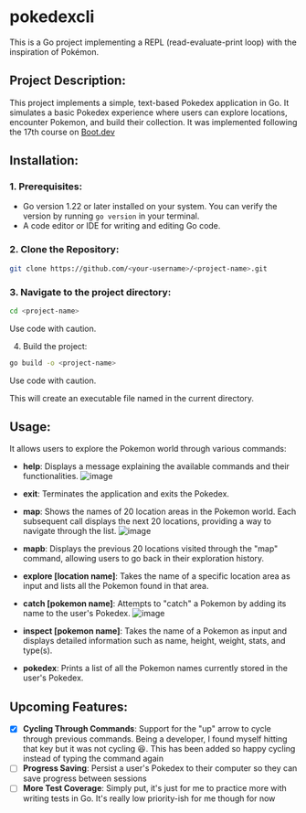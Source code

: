 #  pokedexcli

This is a Go project implementing a REPL (read-evaluate-print loop) with the inspiration of Pokémon.

## Project Description:

This project implements a simple, text-based Pokedex application in Go. It simulates a basic Pokedex experience where users can explore locations, encounter Pokemon, and build their collection. It was implemented following the 17th course on [Boot.dev](https://www.boot.dev/tracks/backend)

## Installation:

### 1. Prerequisites:
- Go version 1.22 or later installed on your system. You can verify the version by running `go version` in your terminal.
- A code editor or IDE for writing and editing Go code.

### 2. Clone the Repository:
```Bash
git clone https://github.com/<your-username>/<project-name>.git
```

### 3. Navigate to the project directory:

```Bash
cd <project-name>
```
Use code with caution.

4. Build the project:

```Bash
go build -o <project-name>
```
Use code with caution.

This will create an executable file named <project-name> in the current directory.

## Usage:

It allows users to explore the Pokemon world through various commands:

- **help**: Displays a message explaining the available commands and their functionalities.
    ![image](https://github.com/user-attachments/assets/d53a85a0-22c9-440a-bcca-0f1e1c5b3b29)
- **exit**: Terminates the application and exits the Pokedex.
- **map**: Shows the names of 20 location areas in the Pokemon world. Each subsequent call displays the next 20 locations, providing a way to navigate through the list.
    ![image](https://github.com/user-attachments/assets/4f6c18a7-0b1e-4e4c-968d-708ce3df397e)
- **mapb**: Displays the previous 20 locations visited through the "map" command, allowing users to go back in their exploration history.
- **explore [location name]**: Takes the name of a specific location area as input and lists all the Pokemon found in that area.
- **catch [pokemon name]**: Attempts to "catch" a Pokemon by adding its name to the user's Pokedex.
    ![image](https://github.com/user-attachments/assets/5e90b3bb-e4cd-459e-b59e-f836b13c10da)

- **inspect [pokemon name]**: Takes the name of a Pokemon as input and displays detailed information such as name, height, weight, stats, and type(s).
- **pokedex**: Prints a list of all the Pokemon names currently stored in the user's Pokedex.

## Upcoming Features:

- [x] **Cycling Through Commands**: Support for the "up" arrow to cycle through previous commands. Being a developer, I found myself hitting that key but it was not cycling 😆. This has been added so happy cycling instead of typing the command again
- [ ] **Progress Saving**: Persist a user's Pokedex to their computer so they can save progress between sessions
- [ ] **More Test Coverage**: Simply put, it's just for me to practice more with writing tests in Go. It's really low priority-ish for me though for now
